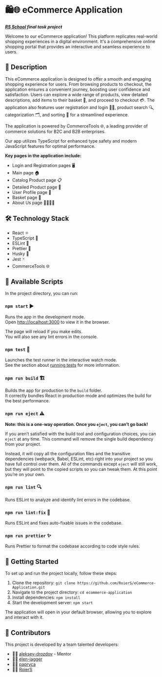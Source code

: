 # 🛍️🌐 eCommerce Application

__*[RS School](https://rs.school/) final task project*__

Welcome to our eCommerce application! This platform replicates real-world shopping experiences in a digital environment. It's a comprehensive online shopping portal that provides an interactive and seamless experience to users.

## 📝 Description

This eCommerce application is designed to offer a smooth and engaging shopping experience for users. From browsing products to checkout, the application ensures a convenient journey, boosting user confidence and satisfaction. Users can explore a wide range of products, view detailed descriptions, add items to their basket 🛒, and proceed to checkout 💳. The application also features user registration and login 📝🔐, product search 🔍, categorization 🗂️, and sorting 🔄 for a streamlined experience.

The application is powered by CommerceTools 🌐, a leading provider of commerce solutions for B2C and B2B enterprises.

Our app utilizes TypeScript for enhanced type safety and modern JavaScript features for optimal performance.

**Key pages in the application include:**

- Login and Registration pages 🖥️
- Main page 🏠
- Catalog Product page 📋
- Detailed Product page 🔎
- User Profile page 👤
- Basket page 🛒
- About Us page 🙋‍♂️🙋‍♀️

## 🛠️ Technology Stack

- React ⚛️
- TypeScript 📘
- ESLint 🧹
- Prettier 🎨
- Husky 🐶
- Jest 🃏
- CommerceTools 🌐

## 📜 Available Scripts

In the project directory, you can run:

### `npm start` ▶️

Runs the app in the development mode.\
Open [http://localhost:3000](http://localhost:3000) to view it in the browser.

The page will reload if you make edits.\
You will also see any lint errors in the console.

### `npm test` 🧪

Launches the test runner in the interactive watch mode.\
See the section about [running tests](https://facebook.github.io/create-react-app/docs/running-tests) for more information.

### `npm run build` 🏗️

Builds the app for production to the `build` folder.\
It correctly bundles React in production mode and optimizes the build for the best performance.

### `npm run eject` ⚠️

**Note: this is a one-way operation. Once you `eject`, you can’t go back!**

If you aren’t satisfied with the build tool and configuration choices, you can `eject` at any time. This command will remove the single build dependency from your project.

Instead, it will copy all the configuration files and the transitive dependencies (webpack, Babel, ESLint, etc) right into your project so you have full control over them. All of the commands except `eject` will still work, but they will point to the copied scripts so you can tweak them. At this point you’re on your own.

### `npm run lint` 🔍

Runs ESLint to analyze and identify lint errors in the codebase.

### `npm run lint:fix` 🔧

Runs ESLint and fixes auto-fixable issues in the codebase.

### `npm run prettier` ✨

Runs Prettier to format the codebase according to code style rules.

## 🚀 Getting Started

To set up and run the project locally, follow these steps:

1. Clone the repository: `git clone https://github.com/RoierS/eCommerce-Application.git`
2. Navigate to the project directory: `cd ecommerce-application`
3. Install dependencies: `npm install`
4. Start the development server: `npm start`

The application will open in your default browser, allowing you to explore and interact with it.

## 👥 Contributors

This project is developed by a team talented developers:

- 👨‍🏫  [aleksey-drozdov](https://github.com/aleksey-drozdov) - Mentor
- 👩‍💼 [elen-jagger](https://github.com/elen-jagger)
- 👩‍💼 [papryca](https://github.com/papryca)
- 👨‍💼 [RoierS](https://github.com/RoierS)
